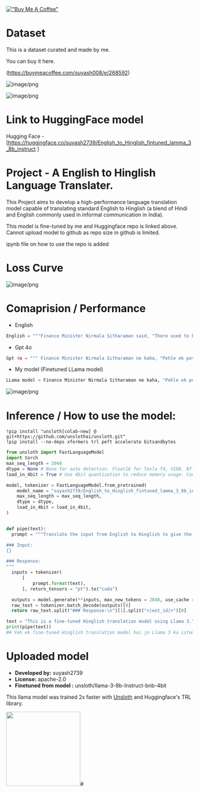 
[!["Buy Me A Coffee"](https://www.buymeacoffee.com/assets/img/custom_images/orange_img.png)](https://buymeacoffee.com/suyash008)

# Dataset

This is a dataset curated and made by me.

You can buy it here.

(https://buymeacoffee.com/suyash008/e/268592)

![image/png](https://cdn-uploads.huggingface.co/production/uploads/65187b234965add2b08b2990/Qdr5bXsvsjPNF0DClmgus.png)

![image/png](https://cdn-uploads.huggingface.co/production/uploads/65187b234965add2b08b2990/MCp_zRz310ln004mnXKQh.png)


# Link to HuggingFace model

Hugging Face - [https://huggingface.co/suyash2739/English_to_Hinglish_fintuned_lamma_3_8b_instruct ]

# Project - A English to Hinglish Language Translater.
This Project aims to develop a high-performance language translation model capable of translating standard English to Hinglish (a blend of Hindi and English commonly used in informal communication in India).

This model is fine-tuned by me and Huggingface repo is linked above. Cannot upload model to github as repo size in github is limited.

ipynb file on how to use the repo is added

# Loss Curve


![image/png](https://cdn-uploads.huggingface.co/production/uploads/65187b234965add2b08b2990/31vSqxldRSGEDNGwrJbFy.png)

# Comaprision / Performance

- English
```python
English = """Finance Minister Nirmala Sitharaman said, "There used to be a poverty index...a human development index and all of them continue, but today what is keenly watched is VIX, the volatility index of the markets." Stability of the government is important for markets to be efficient, she stated. PM Narendra Modi's third term will make markets function with stability, she added."""
```
- Gpt 4o
```python
Gpt 4o = """ Finance Minister Nirmala Sitharaman ne kaha, "Pehle ek poverty index hota tha...ek human development index hota tha aur yeh sab ab bhi hain, lekin aaj jo sabse zyada dekha ja raha hai, woh hai VIX, jo markets ka volatility index hai." Unhone kaha ki sarkar ki stability markets ke efficient hone ke liye zaroori hai. PM Narendra Modi ka teesra term markets ko stability ke saath function karne mein madad karega, unhone joda."""
```

- My model (Finetuned LLama model)
```python
LLama model = Finance Minister Nirmala Sitharaman ne kaha, "Pehle ek poverty index hota tha... ek human development index hota tha aur sab kuch ab bhi chal raha hai, lekin aaj jo kaafi zyada dekha ja raha hai, woh VIX hai, jo markets ki volatility ka index hai." Unhone kaha ki markets ke liye sarkar ki stability zaroori hai. PM Narendra Modi ke teesre term se markets stability ke saath function karenge, unhone joda.
```


![image/png](https://cdn-uploads.huggingface.co/production/uploads/65187b234965add2b08b2990/Rc3nlfnSVwu1dnzfxYb-Y.png)



# Inference / How to use the model:

```
!pip install "unsloth[colab-new] @ git+https://github.com/unslothai/unsloth.git"
!pip install --no-deps xformers trl peft accelerate bitsandbytes
```

```python
from unsloth import FastLanguageModel
import torch
max_seq_length = 2048
dtype = None # None for auto detection. Float16 for Tesla T4, V100, Bfloat16 for Ampere+
load_in_4bit = True # Use 4bit quantization to reduce memory usage. Can be False.

model, tokenizer = FastLanguageModel.from_pretrained(
    model_name = "suyash2739/English_to_Hinglish_fintuned_lamma_3_8b_instruct",
    max_seq_length = max_seq_length,
    dtype = dtype,
    load_in_4bit = load_in_4bit,
)
```


```python

def pipe(text):
  prompt = """Translate the input from English to Hinglish to give the response.

### Input:
{}

### Response:
"""
  inputs = tokenizer(
      [
          prompt.format(text),
      ], return_tensors = "pt").to("cuda")

  outputs = model.generate(**inputs, max_new_tokens = 2048, use_cache = True)
  raw_text = tokenizer.batch_decode(outputs)[0]
  return raw_text.split("### Response:\n")[1].split("<|eot_id|>")[0]
```

```python
text = "This is a fine-tuned Hinglish translation model using Llama 3." # INPUT
print(pipe(text))
## Yeh ek fine-tuned Hinglish translation model hai jo Llama 3 ka istemal karta hai.
```



# Uploaded  model

- **Developed by:** suyash2739
- **License:** apache-2.0
- **Finetuned from model :** unsloth/llama-3-8b-Instruct-bnb-4bit

This llama model was trained 2x faster with [Unsloth](https://github.com/unslothai/unsloth) and Huggingface's TRL library.

[<img src="https://raw.githubusercontent.com/unslothai/unsloth/main/images/unsloth%20made%20with%20love.png" width="200"/>](https://github.com/unslothai/unsloth)#
